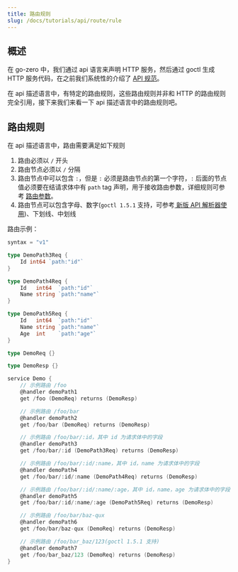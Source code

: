 ```yaml
---
title: 路由规则
slug: /docs/tutorials/api/route/rule
---
```


## 概述

在 go-zero 中，我们通过 api 语言来声明 HTTP 服务，然后通过 goctl 生成 HTTP 服务代码，在之前我们系统性的介绍了 <a href="/docs/tutorials" target="_blank">API 规范</a>。

在 api 描述语言中，有特定的路由规则，这些路由规则并非和 HTTP 的路由规则完全引用，接下来我们来看一下 api 描述语言中的路由规则吧。

## 路由规则

在 api 描述语言中，路由需要满足如下规则


1. 路由必须以 `/` 开头
1. 路由节点必须以 `/` 分隔
1. 路由节点中可以包含 `:`，但是 `:` 必须是路由节点的第一个字符，`:` 后面的节点值必须要在结请求体中有 `path` tag 声明，用于接收路由参数，详细规则可参考 <a href="/docs/tutorials/api/parameter" target="_blank">路由参数</a>。
1. 路由节点可以包含字母、数字(`goctl 1.5.1` 支持，可参考<a href="/docs/tutorials/api/faq#1-%E6%80%8E%E4%B9%88%E4%BD%93%E9%AA%8C%E6%96%B0%E7%9A%84-api-%E7%89%B9%E6%80%A7" target="_blank"> 新版 API 解析器使用</a>)、下划线、中划线

路由示例：

```go {29,33,37,41,45,49,53}
syntax = "v1"

type DemoPath3Req {
	Id int64 `path:"id"`
}

type DemoPath4Req {
	Id   int64  `path:"id"`
	Name string `path:"name"`
}

type DemoPath5Req {
	Id   int64  `path:"id"`
	Name string `path:"name"`
	Age  int    `path:"age"`
}

type DemoReq {}

type DemoResp {}

service Demo {
	// 示例路由 /foo
	@handler demoPath1
	get /foo (DemoReq) returns (DemoResp)

	// 示例路由 /foo/bar
	@handler demoPath2
	get /foo/bar (DemoReq) returns (DemoResp)

	// 示例路由 /foo/bar/:id，其中 id 为请求体中的字段
	@handler demoPath3
	get /foo/bar/:id (DemoPath3Req) returns (DemoResp)

	// 示例路由 /foo/bar/:id/:name，其中 id，name 为请求体中的字段
	@handler demoPath4
	get /foo/bar/:id/:name (DemoPath4Req) returns (DemoResp)

	// 示例路由 /foo/bar/:id/:name/:age，其中 id，name，age 为请求体中的字段
	@handler demoPath5
	get /foo/bar/:id/:name/:age (DemoPath5Req) returns (DemoResp)

	// 示例路由 /foo/bar/baz-qux
	@handler demoPath6
	get /foo/bar/baz-qux (DemoReq) returns (DemoResp)

	// 示例路由 /foo/bar_baz/123(goctl 1.5.1 支持)
	@handler demoPath7
	get /foo/bar_baz/123 (DemoReq) returns (DemoResp)
}


```
